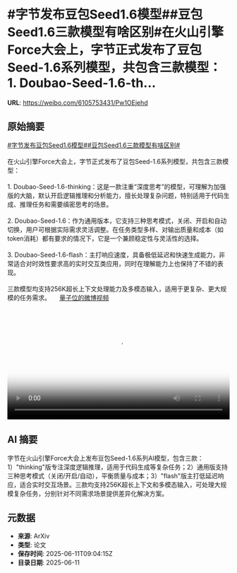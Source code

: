 # #字节发布豆包Seed1.6模型##豆包Seed1.6三款模型有啥区别#在火山引擎Force大会上，字节正式发布了豆包Seed-1.6系列模型，共包含三款模型：1. Doubao-Seed-1.6-th...

**URL**: https://weibo.com/6105753431/Pw1OEjehd

## 原始摘要

<a href="https://m.weibo.cn/search?containerid=231522type%3D1%26t%3D10%26q%3D%23%E5%AD%97%E8%8A%82%E5%8F%91%E5%B8%83%E8%B1%86%E5%8C%85Seed1.6%E6%A8%A1%E5%9E%8B%23&amp;extparam=%23%E5%AD%97%E8%8A%82%E5%8F%91%E5%B8%83%E8%B1%86%E5%8C%85Seed1.6%E6%A8%A1%E5%9E%8B%23" data-hide=""><span class="surl-text">#字节发布豆包Seed1.6模型#</span></a><a href="https://m.weibo.cn/search?containerid=231522type%3D1%26t%3D10%26q%3D%23%E8%B1%86%E5%8C%85Seed1.6%E4%B8%89%E6%AC%BE%E6%A8%A1%E5%9E%8B%E6%9C%89%E5%95%A5%E5%8C%BA%E5%88%AB%23&amp;extparam=%23%E8%B1%86%E5%8C%85Seed1.6%E4%B8%89%E6%AC%BE%E6%A8%A1%E5%9E%8B%E6%9C%89%E5%95%A5%E5%8C%BA%E5%88%AB%23" data-hide=""><span class="surl-text">#豆包Seed1.6三款模型有啥区别#</span></a><br><br>在火山引擎Force大会上，字节正式发布了豆包Seed-1.6系列模型，共包含三款模型：<br><br>1. Doubao-Seed-1.6-thinking：这是一款注重“深度思考”的模型，可理解为加强版的大脑，默认开启逻辑推理和分析能力，擅长处理复杂问题，特别适用于代码生成、推理任务和需要缜密思考的场景。<br>    <br>2. Doubao-Seed-1.6：作为通用版本，它支持三种思考模式，关闭、开启和自动切换，用户可根据实际需求灵活调整。在任务类型多样、对输出质量和成本（如token消耗）都有要求的情况下，它是一个兼顾稳定性与灵活性的选择。<br>    <br>3. Doubao-Seed-1.6-flash：主打响应速度，具备极低延迟和快速生成能力，非常适合对时效性要求高的实时交互类应用，同时在理解能力上也保持了不错的表现。<br>    <br>三款模型均支持256K超长上下文处理能力及多模态输入，适用于更复杂、更大规模的任务需求。 <a href="https://video.weibo.com/show?fid=1034:5176333844807725" data-hide=""><span class="url-icon"><img style="width: 1rem;height: 1rem" src="https://h5.sinaimg.cn/upload/2015/09/25/3/timeline_card_small_video_default.png" referrerpolicy="no-referrer"></span><span class="surl-text">量子位的微博视频</span></a><br clear="both"><div style="clear: both"></div><video controls="controls" poster="https://tvax1.sinaimg.cn/orj480/006Fd7o3ly1i2baya25tyj30zk0jwmyj.jpg" style="width: 100%"><source src="https://f.video.weibocdn.com/o0/6d1dVsStlx08oXhX4h1e01041200vDFn0E010.mp4?label=mp4_720p&amp;template=1280x716.25.0&amp;ori=0&amp;ps=1CwnkDw1GXwCQx&amp;Expires=1749636060&amp;ssig=u5E7kspFRj&amp;KID=unistore,video"><source src="https://f.video.weibocdn.com/o0/WkWDpSw1lx08oXhWlcRa01041200eD9s0E010.mp4?label=mp4_hd&amp;template=856x480.25.0&amp;ori=0&amp;ps=1CwnkDw1GXwCQx&amp;Expires=1749636060&amp;ssig=hxvw8K6qJe&amp;KID=unistore,video"><source src="https://f.video.weibocdn.com/o0/UpufwkyMlx08oXhWikoE010412009f3c0E010.mp4?label=mp4_ld&amp;template=640x360.25.0&amp;ori=0&amp;ps=1CwnkDw1GXwCQx&amp;Expires=1749636060&amp;ssig=wdON292W0H&amp;KID=unistore,video"><p>视频无法显示，请前往<a href="https://video.weibo.com/show?fid=1034%3A5176333844807725" target="_blank" rel="noopener noreferrer">微博视频</a>观看。</p></video>

## AI 摘要

字节在火山引擎Force大会上发布豆包Seed-1.6系列AI模型，包含三款：1）"thinking"版专注深度逻辑推理，适用于代码生成等复杂任务；2）通用版支持三种思考模式（关闭/开启/自动），平衡质量与成本；3）"flash"版主打低延迟响应，适合实时交互场景。三款均支持256K超长上下文和多模态输入，可处理大规模复杂任务，分别针对不同需求场景提供差异化解决方案。

## 元数据

- **来源**: ArXiv
- **类型**: 论文
- **保存时间**: 2025-06-11T09:04:15Z
- **目录日期**: 2025-06-11
